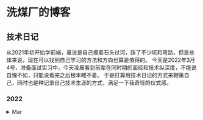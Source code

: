 # 洗煤厂的博客



## 技术日记
  从2021年初开始学前端，虽说是自己摸着石头过河，踩了不少坑和弯路，但是总体来说，现在可以找到自己学习的方法和方向也算是值得的。
今天是2022年3月4号，准备面试实习中，今天凌晨看到前辈在同时期的面经和技术纵深度，不能说自愧不如，只能说看完之后根本睡不着。
于是打算用技术日记的方式来鞭策自己，同时也是种记录自己技术生涯的方式，满足一下我奇怪的仪式感。

### 2022

<details>
<summary>Mar</summary>

  [20220304](https://github.com/4may-mcx/Blog/issues/1)

  [20220305](https://github.com/4may-mcx/Blog/issues/2)

  [20220306](https://github.com/4may-mcx/Blog/issues/3)

  [20220307](https://github.com/4may-mcx/Blog/issues/4)    安恒信息日常实习一面

  [20220308](https://github.com/4may-mcx/Blog/issues/5)

  [20220309](https://github.com/4may-mcx/Blog/issues/6)    安恒信息日常实习二面

  [20220310](https://github.com/4may-mcx/Blog/issues/7)

  [20220313](https://github.com/4may-mcx/Blog/issues/8)    安恒信息日常实习OC

  [20220314](https://github.com/4may-mcx/Blog/issues/9)

  [20220315](https://github.com/4may-mcx/Blog/issues/10)

  [20220317](https://github.com/4may-mcx/Blog/issues/11)

  [20220319](https://github.com/4may-mcx/Blog/issues/12)

  [20220321](https://github.com/4may-mcx/Blog/issues/13)

  [20220322](https://github.com/4may-mcx/Blog/issues/14)

  [20220323](https://github.com/4may-mcx/Blog/issues/15)

  [20220324](https://github.com/4may-mcx/Blog/issues/16)

  [20220329](https://github.com/4may-mcx/Blog/issues/17)
</details>
